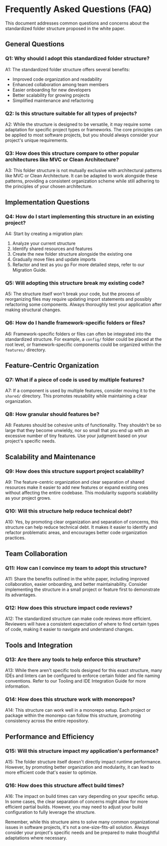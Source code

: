 # Frequently Asked Questions (FAQ)

This document addresses common questions and concerns about the standardized folder structure proposed in the white paper.

## General Questions

### Q1: Why should I adopt this standardized folder structure?
A1: The standardized folder structure offers several benefits:
- Improved code organization and readability
- Enhanced collaboration among team members
- Easier onboarding for new developers
- Better scalability for growing projects
- Simplified maintenance and refactoring

### Q2: Is this structure suitable for all types of projects?
A2: While the structure is designed to be versatile, it may require some adaptation for specific project types or frameworks. The core principles can be applied to most software projects, but you should always consider your project's unique requirements.

### Q3: How does this structure compare to other popular architectures like MVC or Clean Architecture?
A3: This folder structure is not mutually exclusive with architectural patterns like MVC or Clean Architecture. It can be adapted to work alongside these patterns, providing a consistent organization scheme while still adhering to the principles of your chosen architecture.

## Implementation Questions

### Q4: How do I start implementing this structure in an existing project?
A4: Start by creating a migration plan:
1. Analyze your current structure
2. Identify shared resources and features
3. Create the new folder structure alongside the existing one
4. Gradually move files and update imports
5. Refactor and test as you go
For more detailed steps, refer to our Migration Guide.

### Q5: Will adopting this structure break my existing code?
A5: The structure itself won't break your code, but the process of reorganizing files may require updating import statements and possibly refactoring some components. Always thoroughly test your application after making structural changes.

### Q6: How do I handle framework-specific folders or files?
A6: Framework-specific folders or files can often be integrated into the standardized structure. For example, a `config/` folder could be placed at the root level, or framework-specific components could be organized within the `features/` directory.

## Feature-Centric Organization

### Q7: What if a piece of code is used by multiple features?
A7: If a component is used by multiple features, consider moving it to the `shared/` directory. This promotes reusability while maintaining a clear organization.

### Q8: How granular should features be?
A8: Features should be cohesive units of functionality. They shouldn't be so large that they become unwieldy, nor so small that you end up with an excessive number of tiny features. Use your judgment based on your project's specific needs.

## Scalability and Maintenance

### Q9: How does this structure support project scalability?
A9: The feature-centric organization and clear separation of shared resources make it easier to add new features or expand existing ones without affecting the entire codebase. This modularity supports scalability as your project grows.

### Q10: Will this structure help reduce technical debt?
A10: Yes, by promoting clear organization and separation of concerns, this structure can help reduce technical debt. It makes it easier to identify and refactor problematic areas, and encourages better code organization practices.

## Team Collaboration

### Q11: How can I convince my team to adopt this structure?
A11: Share the benefits outlined in the white paper, including improved collaboration, easier onboarding, and better maintainability. Consider implementing the structure in a small project or feature first to demonstrate its advantages.

### Q12: How does this structure impact code reviews?
A12: The standardized structure can make code reviews more efficient. Reviewers will have a consistent expectation of where to find certain types of code, making it easier to navigate and understand changes.

## Tools and Integration

### Q13: Are there any tools to help enforce this structure?
A13: While there aren't specific tools designed for this exact structure, many IDEs and linters can be configured to enforce certain folder and file naming conventions. Refer to our Tooling and IDE Integration Guide for more information.

### Q14: How does this structure work with monorepos?
A14: This structure can work well in a monorepo setup. Each project or package within the monorepo can follow this structure, promoting consistency across the entire repository.

## Performance and Efficiency

### Q15: Will this structure impact my application's performance?
A15: The folder structure itself doesn't directly impact runtime performance. However, by promoting better organization and modularity, it can lead to more efficient code that's easier to optimize.

### Q16: How does this structure affect build times?
A16: The impact on build times can vary depending on your specific setup. In some cases, the clear separation of concerns might allow for more efficient partial builds. However, you may need to adjust your build configuration to fully leverage the structure.

Remember, while this structure aims to solve many common organizational issues in software projects, it's not a one-size-fits-all solution. Always consider your project's specific needs and be prepared to make thoughtful adaptations where necessary.
